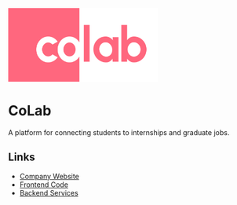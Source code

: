 <img src="https://github.com/CoLab-Development/CoLab/blob/main/Group%201.png?raw=true" height="150px" width="305px" />

# CoLab

A platform for connecting students to internships and graduate jobs.

## Links

- [Company Website]()
- [Frontend Code]()
- [Backend Services](https://github.com/CoLab-Development/CoLab/blob/main/services.md)

